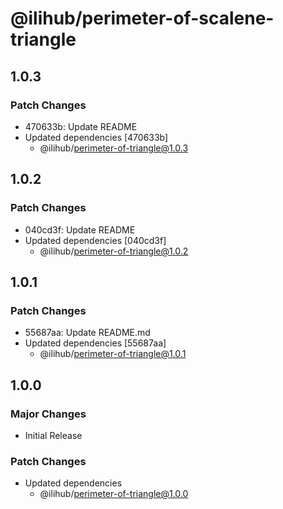 # @ilihub/perimeter-of-scalene-triangle

## 1.0.3

### Patch Changes

- 470633b: Update README
- Updated dependencies [470633b]
  - @ilihub/perimeter-of-triangle@1.0.3

## 1.0.2

### Patch Changes

- 040cd3f: Update README
- Updated dependencies [040cd3f]
  - @ilihub/perimeter-of-triangle@1.0.2

## 1.0.1

### Patch Changes

- 55687aa: Update README.md
- Updated dependencies [55687aa]
  - @ilihub/perimeter-of-triangle@1.0.1

## 1.0.0

### Major Changes

- Initial Release

### Patch Changes

- Updated dependencies
  - @ilihub/perimeter-of-triangle@1.0.0
